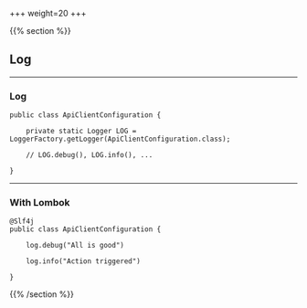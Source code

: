 +++
weight=20
+++

{{% section %}}

## Log

---

### Log

```java{}
public class ApiClientConfiguration {

    private static Logger LOG = LoggerFactory.getLogger(ApiClientConfiguration.class);

    // LOG.debug(), LOG.info(), ...

}
```

---

### With Lombok

```java{|1,4-6}
@Slf4j
public class ApiClientConfiguration {

    log.debug("All is good")

    log.info("Action triggered")

}
```

{{% /section %}}